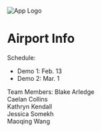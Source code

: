 ![App Logo](https://cloud.githubusercontent.com/assets/21345486/22996276/dd8cae7c-f393-11e6-9987-eecc352d985e.png)

# Airport Info

Schedule:
* Demo 1: Feb. 13  
* Demo 2: Mar. 1


Team Members:
Blake Arledge  
Caelan Collins  
Kathryn Kendall  
Jessica Somekh  
Maoqing Wang  
